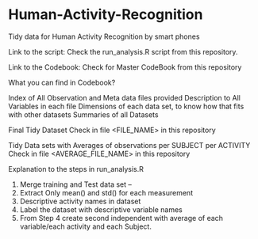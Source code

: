 # Human-Activity-Recognition
Tidy data for Human Activity Recognition by smart phones

Link to the script:
Check the run_analysis.R script from this repository.

Link to the Codebook:
Check for Master CodeBook from this repository

What you can find in Codebook?

Index of All Observation and Meta data files provided
Description to All Variables in each file
Dimensions of each data set, to know how that fits with other datasets
Summaries of all Datasets

Final Tidy Dataset
Check in file <FILE_NAME> in this repository

Tidy Data sets with Averages of observations per SUBJECT per ACTIVITY 
Check in file <AVERAGE_FILE_NAME> in this repository

Explanation to the steps in run_analysis.R

1.	Merge training and Test data set – 
2.	Extract Only mean() and std() for each measurement
3.	Descriptive activity names in dataset
4.	Label the dataset with descriptive variable names
5.	From Step 4 create second independent with average of each variable/each activity and each Subject.
